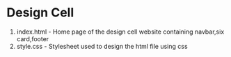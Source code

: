 # Design Cell
1. index.html - Home page of the design cell website containing navbar,six card,footer<br/>
2. style.css - Stylesheet used to design the html file using css<br/>

